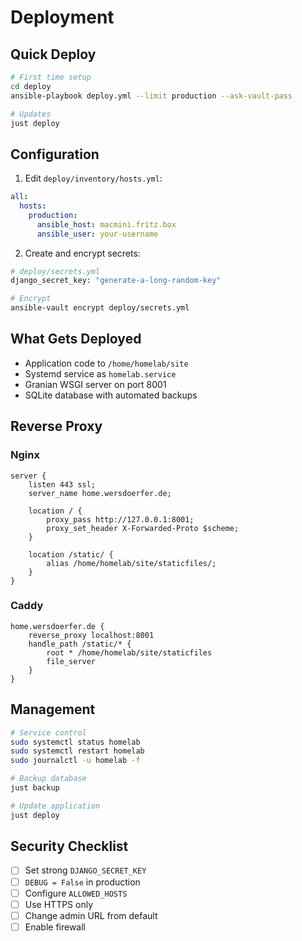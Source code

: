 # Deployment

## Quick Deploy

```bash
# First time setup
cd deploy
ansible-playbook deploy.yml --limit production --ask-vault-pass

# Updates
just deploy
```

## Configuration

1. Edit `deploy/inventory/hosts.yml`:
```yaml
all:
  hosts:
    production:
      ansible_host: macmini.fritz.box
      ansible_user: your-username
```

2. Create and encrypt secrets:
```bash
# deploy/secrets.yml
django_secret_key: "generate-a-long-random-key"

# Encrypt
ansible-vault encrypt deploy/secrets.yml
```

## What Gets Deployed

- Application code to `/home/homelab/site`
- Systemd service as `homelab.service`
- Granian WSGI server on port 8001
- SQLite database with automated backups

## Reverse Proxy

### Nginx
```nginx
server {
    listen 443 ssl;
    server_name home.wersdoerfer.de;
    
    location / {
        proxy_pass http://127.0.0.1:8001;
        proxy_set_header X-Forwarded-Proto $scheme;
    }
    
    location /static/ {
        alias /home/homelab/site/staticfiles/;
    }
}
```

### Caddy
```text
home.wersdoerfer.de {
    reverse_proxy localhost:8001
    handle_path /static/* {
        root * /home/homelab/site/staticfiles
        file_server
    }
}
```

## Management

```bash
# Service control
sudo systemctl status homelab
sudo systemctl restart homelab
sudo journalctl -u homelab -f

# Backup database
just backup

# Update application
just deploy
```

## Security Checklist

- [ ] Set strong `DJANGO_SECRET_KEY`
- [ ] `DEBUG = False` in production
- [ ] Configure `ALLOWED_HOSTS`
- [ ] Use HTTPS only
- [ ] Change admin URL from default
- [ ] Enable firewall